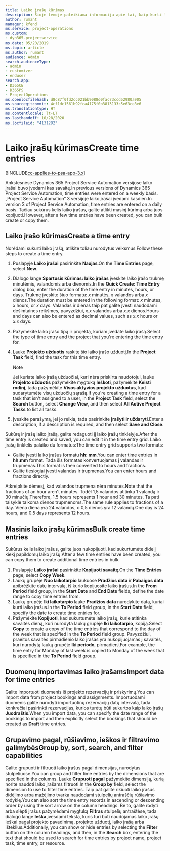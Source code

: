 ```yaml
---
title: Laiko įrašų kūrimas
description: Šioje temoje pateikiama informacija apie tai, kaip kurti laiko įrašus.
author: rumant
manager: kfend
ms.service: project-operations
ms.custom:
- dyn365-projectservice
ms.date: 05/20/2019
ms.topic: article
ms.author: rumant
audience: Admin
search.audienceType:
- admin
- customizer
- enduser
search.app:
- D365CE
- D365PS
- ProjectOperations
ms.openlocfilehash: d8c87f0fd2cc021bb9088d0fac73ccd52980a905
ms.sourcegitcommit: 4cf1dc1561b92fca4175f0b3813133c5e63ce8e6
ms.translationtype: HT
ms.contentlocale: lt-LT
ms.lasthandoff: 10/28/2020
ms.locfileid: "4131292"
---
```

# <a name="create-time-entries"></a><span data-ttu-id="efb2d-103">Laiko įrašų kūrimas</span><span class="sxs-lookup"><span data-stu-id="efb2d-103">Create time entries</span></span>

[!INCLUDE[cc-applies-to-psa-app-3.x](../includes/cc-applies-to-psa-app-3x.md)]

<span data-ttu-id="efb2d-104">Ankstesnėse Dynamics 365 Project Service Automation versijose laiko įrašai buvo įvedami kas savaitę.</span><span class="sxs-lookup"><span data-stu-id="efb2d-104">In previous versions of Dynamics 365 Project Service Automation, time entries were entered on a weekly basis.</span></span> <span data-ttu-id="efb2d-105">„Project Service Automation“ 3 versijoje laiko įrašai įvedami kasdien.</span><span class="sxs-lookup"><span data-stu-id="efb2d-105">In version 3 of Project Service Automation, time entries are entered on a daily basis.</span></span> <span data-ttu-id="efb2d-106">Tačiau sukūrus kelis laiko įrašus, galite atlikti masinį kūrimą arba juos kopijuoti.</span><span class="sxs-lookup"><span data-stu-id="efb2d-106">However, after a few time entries have been created, you can bulk create or copy them.</span></span>

## <a name="create-a-time-entry"></a><span data-ttu-id="efb2d-107">Laiko įrašo kūrimas</span><span class="sxs-lookup"><span data-stu-id="efb2d-107">Create a time entry</span></span>

<span data-ttu-id="efb2d-108">Norėdami sukurti laiko įrašą, atlikite toliau nurodytus veiksmus.</span><span class="sxs-lookup"><span data-stu-id="efb2d-108">Follow these steps to create a time entry.</span></span>

1. <span data-ttu-id="efb2d-109">Puslapyje **Laiko įrašai** pasirinkite **Naujas**.</span><span class="sxs-lookup"><span data-stu-id="efb2d-109">On the **Time Entries** page, select **New**.</span></span>
2. <span data-ttu-id="efb2d-110">Dialogo lange **Spartusis kūrimas: laiko įrašas** įveskite laiko įrašo trukmę minutėmis, valandomis arba dienomis.</span><span class="sxs-lookup"><span data-stu-id="efb2d-110">In the **Quick Create: Time Entry** dialog box, enter the duration of the time entry in minutes, hours, or days.</span></span> <span data-ttu-id="efb2d-111">Trukmę įveskite šiuo formatu: *x* minutės, *x* valandos arba *x* dienos.</span><span class="sxs-lookup"><span data-stu-id="efb2d-111">The duration must be entered in the following format: *x* minutes, *x* hours, or *x* days.</span></span> <span data-ttu-id="efb2d-112">Valandas ir dienas taip pat galite įvesti naudodami dešimtaines reikšmes, pavyzdžiui, *x.x* valandos arba *x.x* dienos.</span><span class="sxs-lookup"><span data-stu-id="efb2d-112">Hours and days can also be entered as decimal values, such as *x.x* hours or *x.x* days.</span></span>
3. <span data-ttu-id="efb2d-113">Pažymėkite laiko įrašo tipą ir projektą, kuriam įvedate laiko įrašą.</span><span class="sxs-lookup"><span data-stu-id="efb2d-113">Select the type of time entry and the project that you're entering the time entry for.</span></span>
4. <span data-ttu-id="efb2d-114">Lauke **Projekto užduotis** raskite šio laiko įrašo užduotį.</span><span class="sxs-lookup"><span data-stu-id="efb2d-114">In the **Project Task** field, find the task for this time entry.</span></span>

    > [!NOTE]
    > <span data-ttu-id="efb2d-115">Jei kuriate laiko įrašą užduočiai, kuri nėra priskirta naudotojui, lauke **Projekto užduotis** pažymėkite mygtuką **Ieškoti**, pažymėkite **Keisti rodinį**, tada pažymėkite **Visos aktyvios projekto užduotus**, kad sudarytumėte visų užduočių sąrašą.</span><span class="sxs-lookup"><span data-stu-id="efb2d-115">If you're creating a time entry for a task that isn't assigned to a user, in the **Project Task** field, select the **Search** button, select **Change View**, and then select **All Active Project Tasks** to list all tasks.</span></span>

5. <span data-ttu-id="efb2d-116">Įveskite parašymą, jei jo reikia, tada pasirinkite **Įrašyti ir uždaryti**.</span><span class="sxs-lookup"><span data-stu-id="efb2d-116">Enter a description, if a description is required, and then select **Save and Close**.</span></span>

<span data-ttu-id="efb2d-117">Sukūrę ir įrašę laiko įrašą, galite redaguoti jį laiko įrašų tinklelyje.</span><span class="sxs-lookup"><span data-stu-id="efb2d-117">After the time entry is created and saved, you can edit it in the time entry grid.</span></span> <span data-ttu-id="efb2d-118">Laiko įrašų tinklelis palaiko du formatus:</span><span class="sxs-lookup"><span data-stu-id="efb2d-118">The time entry grid supports two formats:</span></span>

- <span data-ttu-id="efb2d-119">Galite įvesti laiko įrašus formatu **hh: mm**.</span><span class="sxs-lookup"><span data-stu-id="efb2d-119">You can enter time entries in **hh:mm** format.</span></span> <span data-ttu-id="efb2d-120">Tada šis formatas konvertuojamas į valandas ir trupmenas.</span><span class="sxs-lookup"><span data-stu-id="efb2d-120">This format is then converted to hours and fractions.</span></span>
- <span data-ttu-id="efb2d-121">Galite tiesiogiai įvesti valandas ir trupmenas.</span><span class="sxs-lookup"><span data-stu-id="efb2d-121">You can enter hours and fractions directly.</span></span>

<span data-ttu-id="efb2d-122">Atkreipkite dėmesį, kad valandos trupmena nėra minutės.</span><span class="sxs-lookup"><span data-stu-id="efb2d-122">Note that the fractions of an hour aren't minutes.</span></span> <span data-ttu-id="efb2d-123">Todėl 1,5 valandos atitinka 1 valandą ir 30 minučių.</span><span class="sxs-lookup"><span data-stu-id="efb2d-123">Therefore, 1.5 hours represents 1 hour and 30 minutes.</span></span> <span data-ttu-id="efb2d-124">Ta pati taisyklė taikoma dienos trupmenoms.</span><span class="sxs-lookup"><span data-stu-id="efb2d-124">The same rule applies to fractions of a day.</span></span> <span data-ttu-id="efb2d-125">Viena diena yra 24 valandos, o 0,5 dienos yra 12 valandų.</span><span class="sxs-lookup"><span data-stu-id="efb2d-125">One day is 24 hours, and 0.5 days represents 12 hours.</span></span>

## <a name="bulk-create-time-entries"></a><span data-ttu-id="efb2d-126">Masinis laiko įrašų kūrimas</span><span class="sxs-lookup"><span data-stu-id="efb2d-126">Bulk create time entries</span></span>

<span data-ttu-id="efb2d-127">Sukūrus kelis laiko įrašus, galite juos nukopijuoti, kad sukurtumėte didelį kiekį papildomų laiko įrašų.</span><span class="sxs-lookup"><span data-stu-id="efb2d-127">After a few time entries have been created, you can copy them to create additional time entries in bulk.</span></span>

1. <span data-ttu-id="efb2d-128">Puslapyje **Laiko įrašai** pasirinkite **Kopijuoti savaitę**.</span><span class="sxs-lookup"><span data-stu-id="efb2d-128">On the **Time Entries** page, select **Copy Week**.</span></span>
2. <span data-ttu-id="efb2d-129">Laukų grupėje **Nuo laikotarpio** laukuose **Pradžios data** ir **Pabaigos data** apibrėžkite datų intervalą, iš kurio kopijuosite laiko įrašus.</span><span class="sxs-lookup"><span data-stu-id="efb2d-129">In the **From Period** field group, in the **Start Date** and **End Date** fields, define the date range to copy time entries from.</span></span>
3. <span data-ttu-id="efb2d-130">Laukų grupėje **Iki laikotarpio** lauke **Pradžios data** nurodykite datą, kuriai kurti laiko įrašus.</span><span class="sxs-lookup"><span data-stu-id="efb2d-130">In the **To Period** field group, in the **Start Date** field, specify the date to create time entries for.</span></span>
4. <span data-ttu-id="efb2d-131">Pažymėkite **Kopijuoti**, kad sukurtumėte laiko įrašų, kurie atitinka savaitės dieną, kuri nurodyta laukų grupėje **Iki laikotarpio**, kopiją.</span><span class="sxs-lookup"><span data-stu-id="efb2d-131">Select **Copy** to create a copy of the time entries that correspond to the day of the week that is specified in the **To Period** field group.</span></span> <span data-ttu-id="efb2d-132">Pavyzdžiui, praeitos savaitės pirmadienio laiko įrašas yra nukopijuojamas į savaitės, kuri nurodytą laukų grupėje **Iki periodo**, pirmadienį.</span><span class="sxs-lookup"><span data-stu-id="efb2d-132">For example, the time entry for Monday of last week is copied to Monday of the week that is specified in the **To Period** field group.</span></span>

## <a name="import-data-for-time-entries"></a><span data-ttu-id="efb2d-133">Duomenų importavimas laiko įrašams</span><span class="sxs-lookup"><span data-stu-id="efb2d-133">Import data for time entries</span></span>

<span data-ttu-id="efb2d-134">Galite importuoti duomenis iš projekto rezervacijų ir priskyrimų.</span><span class="sxs-lookup"><span data-stu-id="efb2d-134">You can import data from project bookings and assignments.</span></span> <span data-ttu-id="efb2d-135">Importuodami duomenis galite nurodyti importuotinų rezervacijų datų intervalą, tada konkrečiai pasirinkti rezervacijas, kurios turėtų būti sukurtos kaip laiko įrašų **Juodraštis**.</span><span class="sxs-lookup"><span data-stu-id="efb2d-135">When you import data, you can specify the date range of the bookings to import and then explicitly select the bookings that should be created as **Draft** time entries.</span></span>

## <a name="group-by-sort-search-and-filter-capabilities"></a><span data-ttu-id="efb2d-136">Grupavimo pagal, rūšiavimo, ieškos ir filtravimo galimybės</span><span class="sxs-lookup"><span data-stu-id="efb2d-136">Group by, sort, search, and filter capabilities</span></span>

<span data-ttu-id="efb2d-137">Galite grupuoti ir filtruoti laiko įrašus pagal dimensijas, nurodytas stulpeliuose.</span><span class="sxs-lookup"><span data-stu-id="efb2d-137">You can group and filter time entries by the dimensions that are specified in the columns.</span></span> <span data-ttu-id="efb2d-138">Lauke **Grupuoti pagal** pažymėkite dimensiją, kurią norite naudoti laiko įrašams filtruoti.</span><span class="sxs-lookup"><span data-stu-id="efb2d-138">In the **Group by** field, select the dimension to use to filter time entries.</span></span> <span data-ttu-id="efb2d-139">Taip pat galite rikiuoti laiko įrašus didėjimo arba mažėjimo tvarka naudodami stulpelių antraščių rūšiavimo rodyklę.</span><span class="sxs-lookup"><span data-stu-id="efb2d-139">You can also sort the time entry records in ascending or descending order by using the sort arrow on the column headings.</span></span> <span data-ttu-id="efb2d-140">Be to, galite rodyti arba slėpti įrašus pažymėdami mygtuką **Filtras** stulpelių antraštėse, tada dialogo lange **Ieška** įvesdami tekstą, kuris turi būti naudojamas laiko įrašų ieškai pagal projekto pavadinimą, projekto užduotį, laiko įrašą arba išteklius.</span><span class="sxs-lookup"><span data-stu-id="efb2d-140">Additionally, you can show or hide entries by selecting the **Filter** button on the column headings, and then, in the **Search** box, entering the text that should be used to search for time entries by project name, project task, time entry, or resource.</span></span>
